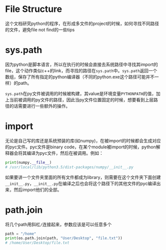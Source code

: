 # File Structure
这个文档研究python的程序，在形成多文件的project的时候，如何寻找不同路径的文件，避免file not find的一些tips

# sys.path
因为python是脚本语言，所以在执行的时候会直接去系统路径中寻找其import的file，这个动作类似c++的link，而寻找的路径在`sys.path`中。`sys.path`返回一个数组，保存了所有指定的python编译器（不同的python.exe这个路径可能并不一样）的path。

`sys.path`在py文件被调用的时候被构建，其value是环境变量`PYTHONPATH`的值，加上当前被调用的py文件的路径，因此当py文件位置固定的时候，想要看到上层路径的话需要进行一些额外的操作。

# import
无论是自己写的库还是系统预装的库(如numpy)，在被import的时候都会生成对应的pyc文件。pyc文件是binary code，在某个module被import的时候，python解释器会将其编译为pyc文件，然后在被调用。例如：
```python
print(numpy.__file__)
# /usr/local/lib/python3.5/dist-packages/numpy/__init__.py
```
如果要讲一个文件夹里面的所有文件都成为library，则需要在这个文件夹下面创建`__init__.py`，`__init__.py`在编译之后也会将这个路径下的其他文件的pyc编译出来，然后import他们的全部。

# path.join
将几个path用斜杠`/`连接起来，参数应该是可以任意多个
```python
path = "/home"
print(os.path.join(path, "User/Desktop", "file.txt"))
# /home/User/Desktop/file.txt
```
